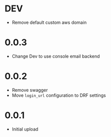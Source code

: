# DEV
- Remove default custom aws domain
# 0.0.3
- Change Dev to use console email backend
# 0.0.2
* Remove swagger
* Move `login_url` configuration to DRF settings
# 0.0.1
- Initial upload
